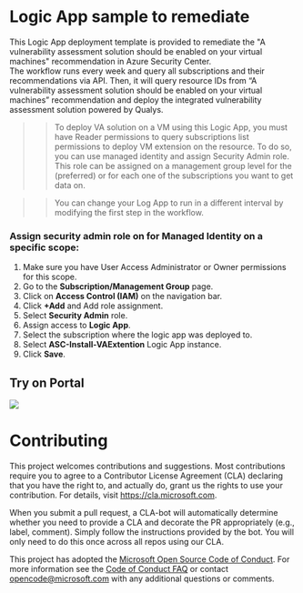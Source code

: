 # Logic App sample to remediate

This Logic App deployment template is provided to remediate the "A vulnerability assessment solution should be enabled on your virtual machines" recommendation in Azure Security Center.  
The workflow runs every week and query all subscriptions and their recommendations via API. Then, it will query resource IDs from “A vulnerability assessment solution should be enabled on your virtual machines” recommendation and deploy the integrated vulnerability assessment solution powered by Qualys.

>> To deploy VA solution on a VM using this Logic App, you must have Reader permissions to query subscriptions list permissions to deploy VM extension on the resource. To do so, you can use managed identity and assign Security Admin role. This role can be assigned on a management group level for the (preferred) or for each one of the subscriptions you want to get data on.

>> You can change your Log App to run in a different interval by modifying the first step in the workflow.

### Assign security admin role on for Managed Identity on a specific scope:

1. Make sure you have User Access Administrator or Owner permissions for this scope.
2.	Go to the **Subscription/Management Group** page.
3.	Click on **Access Control (IAM)** on the navigation bar.
4.	Click **+Add** and Add role assignment.
5.	Select **Security Admin** role.
6.	Assign access to **Logic App**.
7.	Select the subscription where the logic app was deployed to.
8.	Select **ASC-Install-VAExtention** Logic App instance.
9.	Click **Save**.

## Try on Portal
<a href="https://portal.azure.com/#create/Microsoft.Template/uri/https%3A%2F%2Fraw.githubusercontent.com%2FAzure%2FAzure-Security-Center%2Fmaster%2FRemediation%2520scripts%2FEnable%20the%20built-in%20vulnerability%20assessment%20solution%20on%20virtual%20machines%2FLogic%2520App%2Ftemplate.json" target="_blank">
<img src="https://aka.ms/deploytoazurebutton"/></a>

# Contributing

This project welcomes contributions and suggestions.  Most contributions require you to agree to a
Contributor License Agreement (CLA) declaring that you have the right to, and actually do, grant us
the rights to use your contribution. For details, visit https://cla.microsoft.com.

When you submit a pull request, a CLA-bot will automatically determine whether you need to provide
a CLA and decorate the PR appropriately (e.g., label, comment). Simply follow the instructions
provided by the bot. You will only need to do this once across all repos using our CLA.

This project has adopted the [Microsoft Open Source Code of Conduct](https://opensource.microsoft.com/codeofconduct/).
For more information see the [Code of Conduct FAQ](https://opensource.microsoft.com/codeofconduct/faq/) or
contact [opencode@microsoft.com](mailto:opencode@microsoft.com) with any additional questions or comments.
